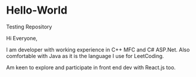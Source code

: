 # Hello-World
Testing Repository

Hi Everyone,

I am developer with working experience in C++ MFC and C# ASP.Net. Also comfortable with Java as it is the language I use for LeetCoding.

Am keen to explore and participate in front end dev with React.js too.
